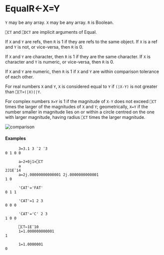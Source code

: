 




<h1 class="heading"><span class="name">Equal</span><span class="command">R←X=Y</span></h1>

`Y` may be any array. `X` may be any array. `R` is Boolean.


`⎕CT` and `⎕DCT` are  implicit arguments of Equal.


If `X` and `Y` are refs, then `R` is 1 if they are refs to the same object. If `X` is a ref and `Y` is not, or vice-versa, then `R` is 0.


If `X` and `Y` are character, then `R` is 1 if they are the same character. If `X` is character and `Y` is numeric, or vice-versa, then `R` is 0.


If `X` and `Y` are numeric, then `R` is 1 if `X` and `Y` are within comparison tolerance of each other.



For real numbers `X` and `Y`, `X` is considered equal to `Y` if `(|X-Y)` is not greater than `⎕CT×(|X)⌈|Y`.


For complex numbers `X=Y` is 1 if the magnitude of `X-Y` does not exceed `⎕CT` times the larger of the magnitudes of `X` and `Y`; geometrically, `X=Y` if the number smaller in magnitude lies on or within a circle centred on the one with larger magnitude, having radius `⎕CT` times the larger magnitude.


![comparison](site:img/comparison.png)

#### Examples
```apl
      3=3.1 3 ¯2 ¯3
0 1 0 0
 
      a←2+0j1×⎕CT 
      a
2J1E¯14
      a=2j.00000000000001 2j.0000000000001
1 0
 
      'CAT'='FAT'
0 1 1
 
      'CAT'=1 2 3
0 0 0
 
      'CAT'='C' 2 3
1 0 0
 
      ⎕CT←1E¯10
      1=1.000000000001
1
 
      1=1.0000001
0
 
```


